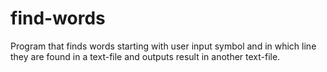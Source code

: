 # find-words
Program that finds words starting with user input symbol and in which line they are found in a text-file and outputs result in another text-file.
